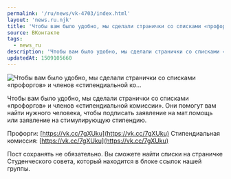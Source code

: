 ```yaml
---
permalink: '/ru/news/vk-4703/index.html'
layout: 'news.ru.njk'
title: 'Чтобы вам было удобно, мы сделали странички со списками «профоргов» и членов «стипендиальной ко'
source: ВКонтакте
tags:
  - news_ru
description: 'Чтобы вам было удобно, мы сделали странички со списками «профоргов» и членов «стипендиальной ко…'
updatedAt: 1509105660
---
```

![Чтобы вам было удобно, мы сделали странички со списками «профоргов» и членов «стипендиальной ко…](https://sun9-35.userapi.com/impf/c621515/v621515000/2cb94/SO1TksBAwl8.jpg?size=1223x795&quality=96&proxy=1&sign=dffdd4d84a81c2f506343de313e8ac12&c_uniq_tag=DjVloUwYSc97AxPGEk2qOeqgFvQzavi_F2F3i7IvPUY&type=album)

Чтобы вам было удобно, мы сделали странички со списками «профоргов» и членов «стипендиальной комиссии». Они помогут вам найти нужного человека, чтобы подписать заявление на мат.помощь или заявление на стимулирующую стипендию.

Профорги: [https://vk.cc/7gXUku](https://vk.cc/7gXUku)
Стипендиальная комиссия: [https://vk.cc/7gXUku](https://vk.cc/7gXUku)

Пост сохранять не обязательно. Вы сможете найти списки на страничке Студенческого совета, который находится в блоке ссылок нашей группы.
